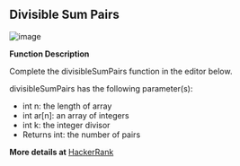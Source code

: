 ## Divisible Sum Pairs ##

![image](https://user-images.githubusercontent.com/42471239/135708464-0866c7b4-8605-4bda-98ff-5ec24ee88efb.png)

**Function Description**

Complete the divisibleSumPairs function in the editor below.

divisibleSumPairs has the following parameter(s):

* int n: the length of array 
* int ar[n]: an array of integers
* int k: the integer divisor
* Returns int: the number of pairs

**More details at** [HackerRank](https://www.hackerrank.com/challenges/divisible-sum-pairs/problem)

